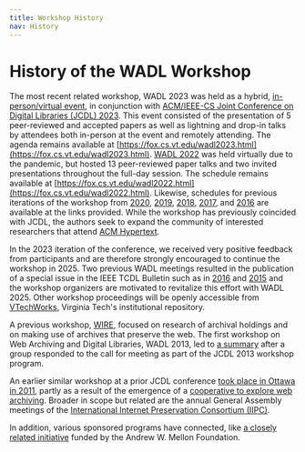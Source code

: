 ```yaml
---
title: Workshop History
nav: History
---
```


# History of the WADL Workshop

The most recent related workshop, WADL 2023 was held as a hybrid, [in-person/virtual event](https://fox.cs.vt.edu/wadl2023.html), in conjunction with [ACM/IEEE-CS Joint Conference on Digital Libraries (JCDL) 2023](https://2023.jcdl.org/). This event consisted of the presentation of 5 peer-reviewed and accepted papers as well as lightning and drop-in talks by attendees both in-person at the event and remotely attending. The agenda remains available at [https://fox.cs.vt.edu/wadl2023.html](https://fox.cs.vt.edu/wadl2023.html). [WADL 2022](https://fox.cs.vt.edu/wadl2022.html) was held virtually due to the pandemic, but hosted 13 peer-reviewed paper talks and two invited presentations throughout the full-day session. The schedule remains available at [https://fox.cs.vt.edu/wadl2022.html](https://fox.cs.vt.edu/wadl2022.html). Likewise, schedules for previous iterations of the workshop from [2020](https://fox.cs.vt.edu/wadl2020.html), [2019](https://fox.cs.vt.edu/wadl2019.html), [2018](https://fox.cs.vt.edu/wadl2018.html), [2017](https://fox.cs.vt.edu/wadl2017.html), and [2016](https://fox.cs.vt.edu/wadl2016.html) are available at the links provided. While the workshop has previously coincided with JCDL, the authors seek to expand the community of interested researchers that attend [ACM Hypertext](https://ht.acm.org/ht2025/).

In the 2023 iteration of the conference, we received very positive feedback from participants and are therefore strongly encouraged to continue the workshop in 2025.
Two previous WADL meetings resulted in the publication of a special issue in the IEEE TCDL Bulletin such as in 
[2016](https://bulletin.jcdl.org/Bulletin/v13n1/papers/intro.pdf) and [2015](https://bulletin.jcdl.org/Bulletin/v11n2/papers/intro.pdf) and the workshop organizers are motivated to revitalize this effort with 
WADL 2025. Other workshop proceedings will be openly accessible from [VTechWorks](https://vtechworks.lib.vt.edu/), Virginia Tech's institutional repository.

A previous workshop, [WIRE](https://lazerlab.net/event/wire-workshop-working-internet-archives-research), focused on research of archival holdings and on making use of archives that preserve the
web. The first workshop on Web Archiving and Digital Libraries, WADL 2013, led to [a summary](http://www.ctrnet.net/sites/default/files/JCDL2013WorkshopWebArchiving20130603.pdf) after a group responded to the 
call for meeting as part of the JCDL 2013 workshop program. 

An earlier similar workshop at a prior JCDL conference [took place in Ottawa in 2011](http://infolab.stanford.edu/wac/), partly as a result of the emergence of a [cooperative to explore web archiving](https://cs.harding.edu/wag2011/). Broader in scope but related are the annual General Assembly meetings of the [International Internet Preservation Consortium (IIPC)](https://netpreserve.org/).

In addition, various sponsored programs have connected, like [a closely related initiative](https://library.columbia.edu/collections/web-archives.html) funded by the Andrew W. Mellon Foundation.
